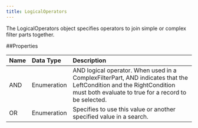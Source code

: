 ```yaml
---
title: LogicalOperators
---
```

The LogicalOperators object specifies operators to join simple or complex filter parts together.

##Properties
<table class="table table-hover"> <thead align="left"><tr><th>Name</th><th>Data Type</th><th>Description</th></tr></thead> <tbody><tr><td>AND</td><td>Enumeration</td><td>AND logical operator. When used in a ComplexFilterPart, AND indicates that the LeftCondition and the RightCondition must both evaluate to true for a record to be selected.</td></tr><tr><td>OR</td><td>Enumeration</td><td>Specifies to use this value or another specified value in a search.</td></tr></tbody></table>
